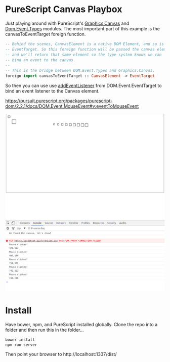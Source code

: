# PureScript Canvas Playbox

Just playing around with PureScript's [Graphics.Canvas](https://pursuit.purescript.org/packages/purescript-canvas/1.0.0/docs/Graphics.Canvas#t:CanvasElement) and [Dom.Event.Types](https://pursuit.purescript.org/packages/purescript-dom/2.2.1/docs/DOM.Event.Types#t:Event)
modules.  The most important part of this example is the canvasToEventTarget
foreign function.

```purescript
-- Behind the scenes, CanvasElement is a native DOM Element, and so is
-- EventTarget. So this foreign function will be passed the canvas element,
-- and we'll return that same element so the type system knows we can
-- bind an event to the canvas.
--
-- This is the bridge between DOM.Event.Types and Graphics.Canvas.
foreign import canvasToEventTarget :: CanvasElement -> EventTarget
```

So then you can use use [addEventListener](https://pursuit.purescript.org/packages/purescript-dom/2.2.1/docs/DOM.Event.EventTarget#v:addEventListener) from DOM.Event.EventTarget to bind an event listener to the Canvas element.

https://pursuit.purescript.org/packages/purescript-dom/2.2.1/docs/DOM.Event.MouseEvent#v:eventToMouseEvent

![Preview](/img/preview.jpg)

# Install

Have bower, npm, and PureScript installed globally.  Clone the repo into a folder
and then run this in the folder...

```
bower install
npm run server
```

Then point your browser to http://localhost:1337/dist/
